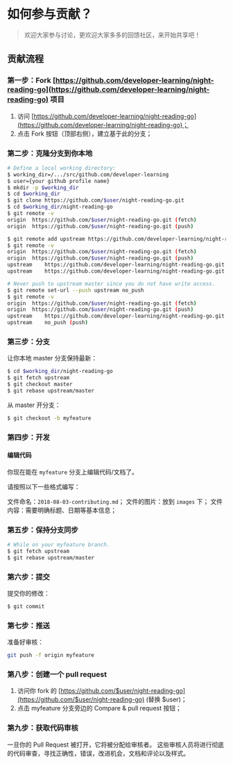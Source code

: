 # 如何参与贡献？

>欢迎大家参与讨论，更欢迎大家多多的回馈社区，来开始共享吧！

## 贡献流程

### 第一步：Fork [https://github.com/developer-learning/night-reading-go](https://github.com/developer-learning/night-reading-go) 项目

1. 访问 [https://github.com/developer-learning/night-reading-go](https://github.com/developer-learning/night-reading-go)；
2. 点击 Fork 按钮（顶部右侧），建立基于此的分支；

### 第二步：克隆分支到你本地

```sh
# Define a local working directory:
$ working_dir=/.../src/github.com/developer-learning
$ user={your github profile name}
$ mkdir -p $working_dir
$ cd $working_dir
$ git clone https://github.com/$user/night-reading-go.git
$ cd $working_dir/night-reading-go
$ git remote -v
origin	https://github.com/$user/night-reading-go.git (fetch)
origin	https://github.com/$user/night-reading-go.git (push)

$ git remote add upstream https://github.com/developer-learning/night-reading-go.git
$ git remote -v
origin	https://github.com/$user/night-reading-go.git (fetch)
origin	https://github.com/$user/night-reading-go.git (push)
upstream	https://github.com/developer-learning/night-reading-go.git (fetch)
upstream	https://github.com/developer-learning/night-reading-go.git (push)

# Never push to upstream master since you do not have write access.
$ git remote set-url --push upstream no_push
$ git remote -v
origin	https://github.com/$user/night-reading-go.git (fetch)
origin	https://github.com/$user/night-reading-go.git (push)
upstream	https://github.com/developer-learning/night-reading-go.git (fetch)
upstream	no_push (push)
```

### 第三步：分支

让你本地 master 分支保持最新：

```sh
$ cd $working_dir/night-reading-go
$ git fetch upstream
$ git checkout master
$ git rebase upstream/master
```

从 master 开分支：

```sh
$ git checkout -b myfeature
```

### 第四步：开发

#### 编辑代码

你现在能在 `myfeature` 分支上编辑代码/文档了。

请按照以下一些格式编写：

文件命名：`2018-08-03-contributing.md`；
文件的图片：放到 `images` 下；
文件内容：需要明确标题、日期等基本信息；

### 第五步：保持分支同步

```sh
# While on your myfeature branch.
$ git fetch upstream
$ git rebase upstream/master
```

### 第六步：提交

提交你的修改：

```sh
$ git commit
```

### 第七步：推送

准备好审核：

```sh
git push -f origin myfeature
```

### 第八步：创建一个 pull request

1. 访问你 fork 的 [https://github.com/$user/night-reading-go](https://github.com/$user/night-reading-go) (替换 $user)；
2. 点击 myfeature 分支旁边的 Compare & pull request 按钮；

### 第九步：获取代码审核

一旦你的 Pull Request 被打开，它将被分配给审核者。
这些审核人员将进行彻底的代码审查，寻找正确性，错误，改进机会，文档和评论以及样式。

